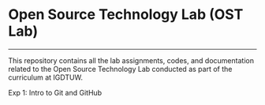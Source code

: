 # Open Source Technology Lab (OST Lab)
---
This repository contains all the lab assignments, codes, and documentation related to the Open Source Technology
Lab conducted as part of the curriculum at IGDTUW.

Exp 1: Intro to Git and GitHub
